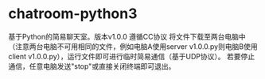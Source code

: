 # chatroom-python3
基于Python的简易聊天室。版本v1.0.0
遵循CC协议
将文件下载至两台电脑中（注意两台电脑不可用相同的文件，例如电脑A使用server v1.0.0.py则电脑B使用client v1.0.0.py），运行文件即可进行临时简易通信（基于UDP协议）。
若要停止通信，任意电脑发送"stop"或直接关闭终端即可退出。
